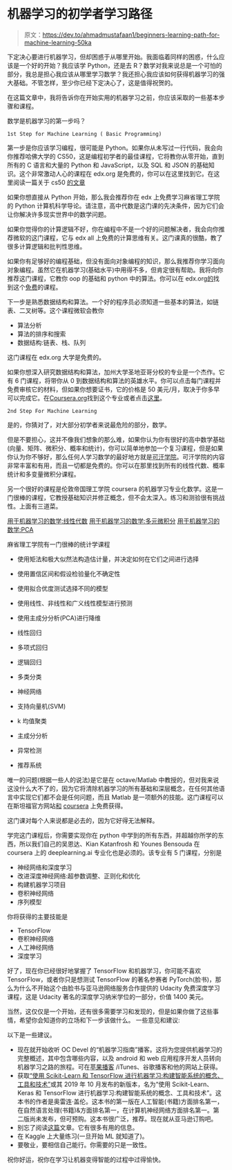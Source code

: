 # 机器学习的初学者学习路径

> 原文：<https://dev.to/ahmadmustafaan1/beginners-learning-path-for-machine-learning-50ka>

下定决心要进行机器学习，但却困惑于从哪里开始。我面临着同样的困惑，什么应该是一个好的开始？我应该学 Python，还是去 R？数学对我来说总是一个可怕的部分，我总是担心我应该从哪里学习数学？我还担心我应该如何获得机器学习的强大基础。不管怎样，至少你已经下定决心了，这是值得祝贺的。

在这篇文章中，我将告诉你在开始实用的机器学习之前，你应该采取的一些基本步骤和课程。

数学是机器学习的第一步吗？

```
1st Step for Machine Learning ( Basic Programming) 
```

第一步是你应该学习编程，很可能是 Python。如果你从未写过一行代码，我会向你推荐哈佛大学的 CS50，这是编程初学者的最佳课程，它将教你从零开始，直到所有的 C 语言和大量的 Python 和 JavaScript，以及 SQL 和 JSON 的基础知识。这个非常激动人心的课程在 edx.org 是免费的，你可以在这里找到它。在这里阅读一篇关于 cs50 [的文章](https://blog.usejournal.com/a-novices-guide-to-learning-to-code-with-cs50-d55a050fc57c)

如果你想直接从 Python 开始，那么我会推荐你在 edx 上免费学习麻省理工学院的 Python 计算机科学导论。请注意，高中代数是这门课的先决条件，因为它们会让你解决许多现实世界中的数学问题。

如果你觉得你的计算逻辑不好，你在编程中不是一个好的问题解决者，我会向你推荐微软的这门课程，它与 edx all 上免费的计算思维有关。这门课真的很酷，教了很多计算逻辑和批判性思维。

如果你有足够好的编程基础，但没有面向对象编程的知识，那么我推荐你学习面向对象编程。虽然它在机器学习(基础水平)中用得不多，但肯定很有帮助。我将向你推荐这门课程，它教你 oop 的基础和 python 中的算法。你可以在 edx.org[的](//edx.org)找到这个[免费](https://www.edx.org/course/computing-in-python-iv-objects-algorithms-2)的课程。

下一步是熟悉数据结构和算法。一个好的程序员必须知道一些基本的算法，如链表、二叉树等。这个课程微软会教你

*   算法分析
*   算法的排序和搜索
*   数据结构:链表、栈、队列

这门课程在 edx.org 大学是免费的。

如果你想深入研究数据结构和算法，加州大学圣地亚哥分校的专业是一个杰作。它有 6 门课程，将带你从 0 到数据结构和算法的英雄水平。你可以点击每门课程并免费审核它的材料，但如果你想要证书，它的价格是 50 美元/月，取决于你多早可以完成它。在[Coursera.org](//coursera.org)找到这个专业或者点击[这里](https://www.coursera.org/specializations/data-structures-algorithms)。

```
2nd Step For Machine Learning 
```

是的，你猜对了，对大部分初学者来说最危险的部分，数学。

但是不要担心，这并不像我们想象的那么难，如果你认为你有很好的高中数学基础(向量、矩阵、微积分、概率和统计)，你可以简单地参加一个复习课程，但是如果你认为你不够好，那么任何人学习数学的最好地方就是[可汗学院](//khanacademy.org)。可汗学院的内容非常丰富和有用，而且一切都是免费的。你可以在那里找到所有的线性代数、概率统计和多变量微积分课程。

另一个很好的课程是伦敦帝国理工学院 coursera 的机器学习专业化数学。这是一门很棒的课程，它教授基础知识并修正概念，但不会太深入。练习和测验很有挑战性。上面有三道菜。

[用于机器学习的数学:线性代数](https://www.coursera.org/learn/linear-algebra-machine-learning/)
[用于机器学习的数学:多元微积分](https://www.coursera.org/learn/multivariate-calculus-machine-learning)
[用于机器学习的数学:PCA](https://www.coursera.org/learn/pca-machine-learning)

麻省理工学院有一门很棒的统计学课程

*   使用矩法和极大似然法构造估计量，并决定如何在它们之间进行选择
*   使用置信区间和假设检验量化不确定性
*   使用拟合优度测试选择不同的模型
*   使用线性、非线性和广义线性模型进行预测
*   使用主成分分析(PCA)进行降维

*   线性回归
*   多项式回归
*   逻辑回归
*   多类分类
*   神经网络
*   支持向量机(SVM)
*   k 均值聚类
*   主成分分析
*   异常检测
*   推荐系统

唯一的问题(根据一些人的说法)是它是在 octave/Matlab 中教授的，但对我来说这没什么大不了的，因为它将清除机器学习的所有基础和深层概念，在任何其他语言中实现它们都不会是任何问题，而且 Matlab 是一项额外的技能。这门课程可以在斯坦福官方网站[和](https://see.stanford.edu/Course/CS229/47) [coursera](https://www.coursera.org/learn/machine-learning?) 上免费获得。

这门课对每个人来说都是必去的，因为它好得无法解释。

学完这门课程后，你需要实现你在 python 中学到的所有东西，并超越你所学的东西，所以我们自己的吴恩达、Kian Katanfrosh 和 Younes Bensouda 在 coursera 上的 deeplearning.ai 专业化也是必须的。该专业有 5 门课程，分别是

*   神经网络和深度学习
*   改进深度神经网络:超参数调整、正则化和优化
*   构建机器学习项目
*   卷积神经网络
*   序列模型

你将获得的主要技能是

*   TensorFlow
*   卷积神经网络
*   人工神经网络
*   深度学习

好了，现在你已经很好地掌握了 TensorFlow 和机器学习，你可能不喜欢 TensorFlow，或者你只是想测试 TensorFlow 的著名参赛者 PyTorch(脸书)，那么为什么不开始这个由脸书与亚马逊网络服务合作提供的 Udacity 免费深度学习课程，这是 Udacity 著名的深度学习纳米学位的一部分，价值 1400 美元。

当然，这仅仅是一个开始，还有很多需要学习和发现的，但是如果你做了这些事情，希望你会知道你的立场和下一步该做什么。
一些意见和建议:

以下是一些建议。

*   现在就开始收听 OC Devel 的“机器学习指南”播客。这将为您提供机器学习的完整概述，其中包含哪些内容，以及 android 和 web 应用程序开发人员转向机器学习之路的旅程。可在[苹果播客](https://podcasts.apple.com/us/podcast/machine-learning-guide/id1204521130) /iTunes、谷歌播客和他的网站上获得。
*   获取[“使用 Scikit-Learn 和 TensorFlow 进行机器学习:构建智能系统的概念、工具和技术”](https://www.amazon.com/gp/product/1491962291?pf_rd_p=2d1ab404-3b11-4c97-b3db-48081e145e35&pf_rd_r=WPEA2K982XC36Q8MPKCH)或其 2019 年 10 月发布的新版本，名为“使用 Scikit-Learn、Keras 和 TensorFlow 进行机器学习:构建智能系统的概念、工具和技术”。这本书的作者是奥雷连·盖伦。这本书的第一版在人工智能(书籍)方面排名第一，在自然语言处理(书籍)&方面排名第一，在计算机神经网络方面排名第一。第二版尚未发布，但可预购。这本书很广泛，推荐。现在就从亚马逊订购吧。
*   别忘了阅读[这篇](https://towardsdatascience.com/5-steps-and-10-steps-to-learn-machine-learning-c4b61f78c712)文章。它有很多有用的信息。
*   在 Kaggle 上大量练习(一旦开始 ML 就知道了)。
*   要敬业，要相信自己能行。你需要的只是一致性。

祝你好运，祝你在学习让机器变得智能的过程中过得愉快。
